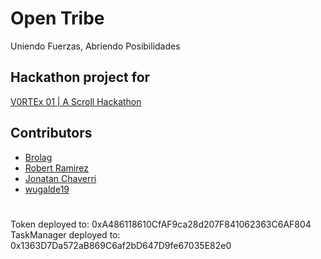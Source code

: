 # Open Tribe

Uniendo Fuerzas, Abriendo Posibilidades

## Hackathon project for 

[V0RTEx 01 | A Scroll Hackathon](https://dorahacks.io/hackathon/v0rtex-01/detail)

## Contributors

- [Brolag](https://github.com/brolag)
- [Robert Ramirez](https://github.com/robertram)
- [Jonatan Chaverri](https://github.com/Jonatan-Chaverri)
- [wugalde19](https://github.com/wugalde19)


#
Token deployed to: 0xA486118610CfAF9ca28d207F841062363C6AF804
TaskManager deployed to: 0x1363D7Da572aB869C6af2bD647D9fe67035E82e0
